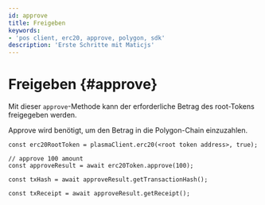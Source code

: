 ```yaml
---
id: approve
title: Freigeben
keywords:
- 'pos client, erc20, approve, polygon, sdk'
description: 'Erste Schritte mit Maticjs'
---
```


# Freigeben {#approve}

Mit dieser `approve`-Methode kann der erforderliche Betrag des root-Tokens freigegeben werden.

Approve wird benötigt, um den Betrag in die Polygon-Chain einzuzahlen.

```
const erc20RootToken = plasmaClient.erc20(<root token address>, true);

// approve 100 amount
const approveResult = await erc20Token.approve(100);

const txHash = await approveResult.getTransactionHash();

const txReceipt = await approveResult.getReceipt();

```
